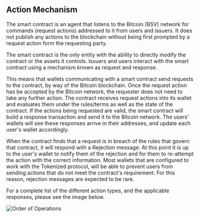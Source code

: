 ##  Action Mechanism

The smart contract is an agent that listens to the Bitcoin (BSV) network for commands (request actions) addressed to it from users and issuers. It does not publish any actions to the blockchain without being first prompted by a request action form the requesting party.

The smart contract is the only entity with the ability to directly modify the contract or the assets it controls. Issuers and users interact with the smart contract using a mechanism known as request and response.

This means that wallets communicating with a smart contract send requests to the contract, by way of the Bitcoin blockchain.  Once the request action has be accepted by the Bitcoin network, the requester does not need to take any further action. The contract receives request actions into its wallet and evaluates them under the rules/terms as well as the state of the contract. If the actions being requested are valid, the smart contract will build a response transaction and send it to the Bitcoin network. The users' wallets will see these responses arrive in their addresses, and update each user's wallet accordingly.

When the contract finds that a request is in breach of the rules that govern that contract, it will respond with a Rejection message. At this point it is up to the user's wallet to notify them of the rejection and for them to re-attempt the action with the correct information. Most wallets that are configured to work with the Tokenized protocol, will be able to prevent users from sending actions that do not meet the contract's requirement. For this reason, rejection messages are expected to be rare.

For a complete list of the different action types, and the applicable responses, please see the image below.

<img src="https://raw.githubusercontent.com/tokenized/docs/master/images/order-of-operations.svg?sanitize=true" alt="Order of Operations">
